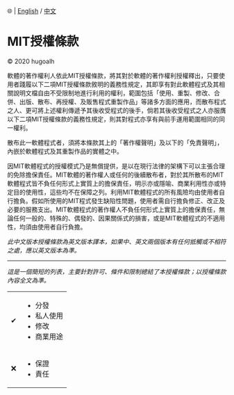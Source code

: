🌐 | [English](./LICENSE.md) / [中文](./LICENSE-zh-TW.md)

# MIT授權條款

© 2020 hugoalh

軟體的著作權利人依此MIT授權條款，將其對於軟體的著作權利授權釋出，只要使用者踐履以下二項MIT授權條款敘明的義務性規定，其即享有對此軟體程式及其相關說明文檔自由不受限制地進行利用的權利，範圍包括「使用、重製、修改、合併、出版、散布、再授權、及販售程式重製作品」等諸多方面的應用，而散布程式之人、更可將上述權利傳遞予其後收受程式的後手，倘若其後收受程式之人亦服膺以下二項MIT授權條款的義務性規定，則其對程式亦享有與前手運用範圍相同的同一權利。

散布此一軟體程式者，須將本條款其上的「著作權聲明」及以下的「免責聲明」，內嵌於軟體程式及其重製作品的實體之中。

因MIT軟體程式的授權模式乃是無償提供，是以在現行法律的架構下可以主張合理的免除擔保責任。MIT軟體的著作權人或任何的後續散布者，對於其所散布的MIT軟體程式皆不負任何形式上實質上的擔保責任，明示亦或隱喻、商業利用性亦或特定目的使用性，這些均不在保障之列。利用MIT軟體程式的所有風險均由使用者自行擔負。假如所使用的MIT程式發生缺陷性問題，使用者需自行擔負修正、改正及必要的服務支出。MIT軟體程式的著作權人不負任何形式上實質上的擔保責任，無論任何一般的、特殊的、偶發的、因果關係式的損害，或是MIT軟體程式的不適用性，均須由使用者自行負擔。

*此中文版本授權條款為英文版本譯本，如果中、英文兩個版本有任何抵觸或不相符之處，應以英文版本為準。*

---

*這是一個簡短的列表，主要針對許可、條件和限制總結了本授權條款；以授權條款內容全文為準。*

<table>
  <tr>
    <td align="center">✔</td>
    <td><ul>
      <li>分發</li>
      <li>私人使用</li>
      <li>修改</li>
      <li>商業用途</li>
    </ul></td>
  </tr>
  <tr>
    <td align="center">❌</td>
    <td><ul>
      <li>保證</li>
      <li>責任</li>
    </ul></td>
  </tr>
</table>
